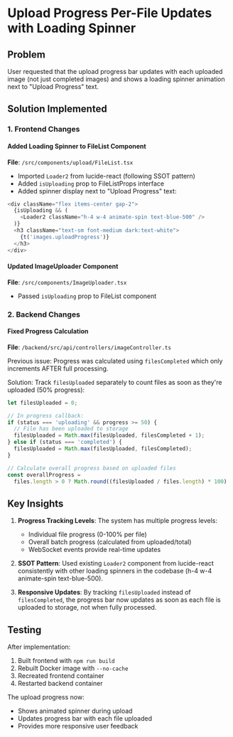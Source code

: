 # Upload Progress Per-File Updates with Loading Spinner

## Problem

User requested that the upload progress bar updates with each uploaded image (not just completed images) and shows a loading spinner animation next to "Upload Progress" text.

## Solution Implemented

### 1. Frontend Changes

#### Added Loading Spinner to FileList Component

**File**: `/src/components/upload/FileList.tsx`

- Imported `Loader2` from lucide-react (following SSOT pattern)
- Added `isUploading` prop to FileListProps interface
- Added spinner display next to "Upload Progress" text:

```typescript
<div className="flex items-center gap-2">
  {isUploading && (
    <Loader2 className="h-4 w-4 animate-spin text-blue-500" />
  )}
  <h3 className="text-sm font-medium dark:text-white">
    {t('images.uploadProgress')}
  </h3>
</div>
```

#### Updated ImageUploader Component

**File**: `/src/components/ImageUploader.tsx`

- Passed `isUploading` prop to FileList component

### 2. Backend Changes

#### Fixed Progress Calculation

**File**: `/backend/src/api/controllers/imageController.ts`

Previous issue: Progress was calculated using `filesCompleted` which only increments AFTER full processing.

Solution: Track `filesUploaded` separately to count files as soon as they're uploaded (50% progress):

```typescript
let filesUploaded = 0;

// In progress callback:
if (status === 'uploading' && progress >= 50) {
  // File has been uploaded to storage
  filesUploaded = Math.max(filesUploaded, filesCompleted + 1);
} else if (status === 'completed') {
  filesUploaded = Math.max(filesUploaded, filesCompleted);
}

// Calculate overall progress based on uploaded files
const overallProgress =
  files.length > 0 ? Math.round((filesUploaded / files.length) * 100) : 0;
```

## Key Insights

1. **Progress Tracking Levels**: The system has multiple progress levels:
   - Individual file progress (0-100% per file)
   - Overall batch progress (calculated from uploaded/total)
   - WebSocket events provide real-time updates

2. **SSOT Pattern**: Used existing `Loader2` component from lucide-react consistently with other loading spinners in the codebase (h-4 w-4 animate-spin text-blue-500).

3. **Responsive Updates**: By tracking `filesUploaded` instead of `filesCompleted`, the progress bar now updates as soon as each file is uploaded to storage, not when fully processed.

## Testing

After implementation:

1. Built frontend with `npm run build`
2. Rebuilt Docker image with `--no-cache`
3. Recreated frontend container
4. Restarted backend container

The upload progress now:

- Shows animated spinner during upload
- Updates progress bar with each file uploaded
- Provides more responsive user feedback
